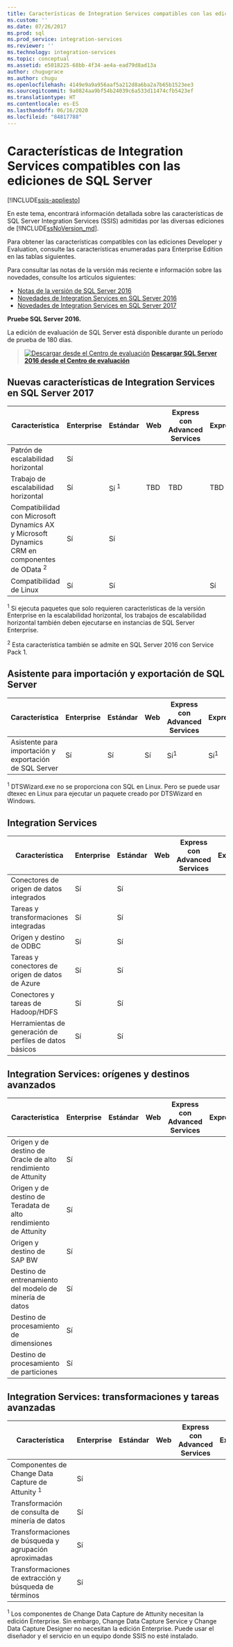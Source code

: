 ```yaml
---
title: Características de Integration Services compatibles con las ediciones de SQL Server| Microsoft Docs
ms.custom: ''
ms.date: 07/26/2017
ms.prod: sql
ms.prod_service: integration-services
ms.reviewer: ''
ms.technology: integration-services
ms.topic: conceptual
ms.assetid: e5018225-68bb-4f34-ae4a-ead79d8ad13a
author: chugugrace
ms.author: chugu
ms.openlocfilehash: 4149e9a9a956aaf5a212d8a6ba2a7b65b1523ee3
ms.sourcegitcommit: 9a0824aa9bf54b24039c6a533d11474cfb5423ef
ms.translationtype: HT
ms.contentlocale: es-ES
ms.lasthandoff: 06/16/2020
ms.locfileid: "84817788"
---
```

# <a name="integration-services-features-supported-by-the-editions-of-sql-server"></a>Características de Integration Services compatibles con las ediciones de SQL Server

[!INCLUDE[ssis-appliesto](../includes/ssis-appliesto-ssvrpluslinux-asdb-asdw-xxx.md)]


 En este tema, encontrará información detallada sobre las características de SQL Server Integration Services (SSIS) admitidas por las diversas ediciones de [!INCLUDE[ssNoVersion_md](../includes/ssnoversion-md.md)].  

Para obtener las características compatibles con las ediciones Developer y Evaluation, consulte las características enumeradas para Enterprise Edition en las tablas siguientes.
  
Para consultar las notas de la versión más reciente e información sobre las novedades, consulte los artículos siguientes:
-   [Notas de la versión de SQL Server 2016](../sql-server/sql-server-2016-release-notes.md)
-   [Novedades de Integration Services en SQL Server 2016](../integration-services/what-s-new-in-integration-services-in-sql-server-2016.md)
-   [Novedades de Integration Services en SQL Server 2017](../integration-services/what-s-new-in-integration-services-in-sql-server-2017.md)
    
**Pruebe SQL Server 2016.**    

La edición de evaluación de SQL Server está disponible durante un período de prueba de 180 días.  
    
> [![Descargar desde el Centro de evaluación](https://docs.microsoft.com/analysis-services/analysis-services/media/download.png)](https://www.microsoft.com/evalcenter/evaluate-sql-server-2016) **[Descargar SQL Server 2016 desde el Centro de evaluación](https://www.microsoft.com/evalcenter/evaluate-sql-server-2016)**    
    
## <a name="new-integration-services-features-in-sql-server-2017"></a><a name="ISNew"></a> Nuevas características de Integration Services en SQL Server 2017
  
|Característica|Enterprise|Estándar|Web|Express con Advanced Services|Express|  
|-------------|----------------|--------------|---------|------------------------------------|------------------------|  
|Patrón de escalabilidad horizontal|Sí|||||
|Trabajo de escalabilidad horizontal|Sí|Sí <sup>1</sup>|TBD|TBD|TBD|
|Compatibilidad con Microsoft Dynamics AX y Microsoft Dynamics CRM en componentes de OData <sup>2</sup>|Sí|Sí||||
|Compatibilidad de Linux|Sí|Sí|||Sí|

<sup>1</sup> Si ejecuta paquetes que solo requieren características de la versión Enterprise en la escalabilidad horizontal, los trabajos de escalabilidad horizontal también deben ejecutarse en instancias de SQL Server Enterprise.

<sup>2</sup> Esta característica también se admite en SQL Server 2016 con Service Pack 1.

## <a name="sql-server-import-and-export-wizard"></a><a name="IEWiz"></a> Asistente para importación y exportación de SQL Server

|Característica|Enterprise|Estándar|Web|Express con Advanced Services|Express|  
|-------------|----------------|--------------|---------|------------------------------------|------------------------|  
|Asistente para importación y exportación de SQL Server|Sí|Sí|Sí|Sí<sup>1</sup>|Sí<sup>1</sup>|

<sup>1</sup> DTSWizard.exe no se proporciona con SQL en Linux. Pero se puede usar dtexec en Linux para ejecutar un paquete creado por DTSWizard en Windows.


## <a name="integration-services"></a><a name="IS"></a> Integration Services  
  
|Característica|Enterprise|Estándar|Web|Express con Advanced Services|Express|  
|-------------|----------------|--------------|---------|------------------------------------|------------------------|  
|Conectores de origen de datos integrados|Sí|Sí|||| 
|Tareas y transformaciones integradas|Sí|Sí||||  
|Origen y destino de ODBC |Sí|Sí|||| 
|Tareas y conectores de origen de datos de Azure|Sí|Sí||||  
|Conectores y tareas de Hadoop/HDFS|Sí|Sí||||  
|Herramientas de generación de perfiles de datos básicos|Sí|Sí|||| 

## <a name="integration-services---advanced-sources-and-destinations"></a><a name="ISAA"></a> Integration Services: orígenes y destinos avanzados  
  
|Característica|Enterprise|Estándar|Web|Express con Advanced Services|Express|  
|-------------|----------------|--------------|---------|------------------------------------|------------------------|  
|Origen y de destino de Oracle de alto rendimiento de Attunity|Sí|||||  
|Origen y de destino de Teradata de alto rendimiento de Attunity|Sí|||||  
|Origen y destino de SAP BW|Sí|||||  
|Destino de entrenamiento del modelo de minería de datos|Sí|||||  
|Destino de procesamiento de dimensiones|Sí|||||  
|Destino de procesamiento de particiones|Sí|||||  
  
## <a name="integration-services---advanced-tasks-and-transformations"></a><a name="ISAT"></a> Integration Services: transformaciones y tareas avanzadas  
  
|Característica|Enterprise|Estándar|Web|Express con Advanced Services|Express|  
|-------------|----------------|--------------|---------|------------------------------------|------------------------|  
|Componentes de Change Data Capture de Attunity <sup>1</sup>|Sí|||||  
|Transformación de consulta de minería de datos|Sí|||||  
|Transformaciones de búsqueda y agrupación aproximadas|Sí|||||  
|Transformaciones de extracción y búsqueda de términos|Sí|||||  

<sup>1</sup> Los componentes de Change Data Capture de Attunity necesitan la edición Enterprise. Sin embargo, Change Data Capture Service y Change Data Capture Designer no necesitan la edición Enterprise. Puede usar el diseñador y el servicio en un equipo donde SSIS no esté instalado.
